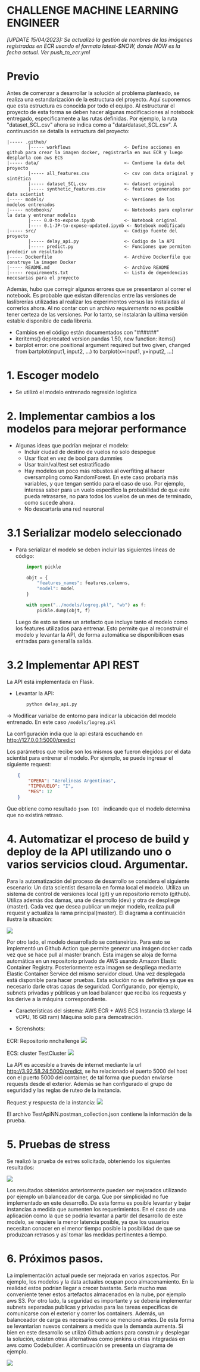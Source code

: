 # CHALLENGE MACHINE LEARNING ENGINEER

*[UPDATE 15/04/2023]: Se actualizó la gestión de nombres de las imágenes registradas en ECR usando el formato latest-$NOW, donde NOW es la fecha actual. Ver push_to_ecr.yml*


# Previo
Antes de comenzar a desarrollar la solución al problema planteado, se realiza una estandarización de la estructura del proyecto. Aquí suponemos que esta estructura es conocida por todo el equipo. Al estructurar el proyecto de esta forma se deben hacer algunas modificaciones al notebook entregado, específicamente a las rutas definidas. Por ejemplo, la ruta "dataset_SCL.csv" ahora se indica como a "data/dataset_SCL.csv". A continuación se detalla la estructura del proyecto:

    |----- .github/
            |----- workflows                    <- Define acciones en github para crear la imagen docker, registrarla en aws ECR y luego desplarla con aws ECS
    |----- data/                                <- Contiene la data del proyecto 
            |----- all_features.csv             <- csv con data original y sintética
            |----- dataset_SCL.csv              <- dataset original
            |----- synthetic_features.csv       <- features generados por data scientist
    |----- models/                              <- Versiones de los modelos entrenados
    |----- notebooks/                           <- Notebooks para explorar la data y entrenar modelos
            |---- 0.0-to-expose.ipynb           <- Notebook original
            |---- 0.1-JP-to-expose-updated.ipynb <- Notebook modificado
    |----- src/                                 <- Código fuente del proyecto
            |----- delay_api.py                 <- Codigo de la API
            |----- predict.py                   <- Funciones que permiten predecir un resultado
    |----- Dockerfile                           <- Archivo Dockerfile que construye la imagen Docker
    |----- README.md                            <- Archivo README
    |----- requirements.txt                     <- Lista de dependencias necesarias para el proyecto

Además, hubo que corregir algunos errores que se presentaron al correr el notebook. Es probable que existan diferencias entre las versiones de laslibrerías utilizadas al realizar los experimentos versus las instaladas al correrlos ahora. Al no contar con un archivo _requirements_ no es posible tener certeza de las versiones. Por lo tanto, se instalarán la ultima versión estable disponible de cada librería.

- Cambios en el código están documentados con "######" 
- iteritems() deprecated version pandas 1.50, new function: items()
- barplot error: one positional argument required but two given, changed from bartplot(input1, input2, ...) to barplot(x=input1, y=input2, ...)

# 1. Escoger modelo 
- Se utilizó el modelo entrenado regresión logística
# 2. Implementar cambios a los modelos para mejorar performance
- Algunas ideas que podrían mejorar el modelo: 
    - Incluir ciudad de destino de vuelos no solo despegue
    - Usar float en vez de bool para dummies
    - Usar train/val/test set estratificado
    - Hay modelos un poco más robustos al overfiting al hacer oversampling como RandomForest. En este caso probaría más variables, y que tengan sentido para el caso de uso. Por ejemplo, interesa saber para un vuelo específico la probabilidad de que este pueda retrasarse, no para todos los vuelos de un mes de terminado, como sucede ahora. 
    - No descartaría una red neuronal
# 3.1 Serializar modelo seleccionado
- Para serializar el modelo se deben incluir las siguientes líneas de código: 
    ```python 
        import pickle

        objt = {
            "features_names": features.columns,
            "model": model
        }

        with open("../models/logreg.pkl", "wb") as f:
            pickle.dump(objt, f)
    ```
    Luego de esto se tiene un artefacto que incluye tanto el modelo como los features utilizados para entrenar. Esto permite que al reconstruir el modelo y levantar la API, de forma automática se disponibilicen esas entradas para general la salida.

# 3.2 Implementar API REST

La API está implementada en Flask. 

- Levantar la API:

    ``` sh 
        python delay_api.py 
    ```

-> Modificar varialbe de entorno para indicar la ubicación del modelo entrenado. En este caso `/models/logreg.pkl`

La configuración india que la api estará escuchando en http://127.0.0.1:5000/predict

Los parámetros que recibe son los mismos que fueron elegidos por el data scientist para entrenar el modelo. Por ejemplo, se puede ingresar el siguiente request:

```json
    {
        "OPERA": "Aerolineas Argentinas",
        "TIPOVUELO": "I",
        "MES": 12
    }
```

Que obtiene como resultado `json [0] ` indicando que el modelo determina que no existirá retraso. 

# 4. Automatizar el proceso de build y deploy de la API utilizando uno o varios servicios cloud. Argumentar.

Para la automatización del proceso de desarrollo se considera el siguiente escenario: Un data scientist desarrolla en forma local el modelo. Utiliza un sistema de control de versiones local (git) y un repositorio remoto (github). Utiliza además dos damas, una de desarrollo (dev) y otra de despliege (master). Cada vez que desea publicar un mejor modelo, realiza pull request y actualiza la rama principal(master). El diagrama a continuación ilustra la situación: 

![](./media/DiagramaInicial.png)


Por otro lado, el modelo desarrollado se contaneiriza. Para esto se implementó un Github Action que permite generar una imágen docker cada vez que se hace pull al master branch. Esta imagen se aloja de forma automática en un repositorio privado de AWS usando Amazon Elastic Container Registry. Posteriormente esta imagen se despliega mediante Elastic Container Service del mismo servidor cloud. Una vez desplegada está disponible para hacer pruebas. Esta solución no es definitiva ya que es necesario darle otras capas de seguridad. Configurando, por ejemplo, subnets privadas y públicas y un load balancer que reciba los requests y los derive a la máquina correspondiente. 

- Características del sistema: 
    AWS ECR + AWS ECS
    Instancia t3.xlarge (4 vCPU, 16 GB ram) Máquina solo para demostración.

- Screnshots:

ECR: Repositorio nnchallenge
![](./media/ECR.png)

ECS: cluster TestCluster
![](./media/ECS.png)

La API es accesible a través de internet mediante la url http://3.92.58.24:5000/predict, se ha relacionado el puerto 5000 del host con el puerto 5000 del container, de tal forma que puedan enviarse requests desde el exterior. Además se han configurado el grupo de seguridad y las reglas de ruteo de la instancia. 

Request y respuesta de la instancia:
![](./media/Postman.png)

El archivo TestApiNN.postman_collection.json contiene la información de la prueba.

# 5. Pruebas de stress

Se realizó la prueba de estres solicitada, obteniendo los siguientes resultados: 

![](./media/StressTest.png)

Los resultados obtenidos anteriormente pueden ser mejorados utilizando por ejemplo un balanceador de carga. Que por simplicidad no fue implementado en este desarrollo. De esta forma es posible levantar y bajar instancias a medida que aumenten los requerimientos. En el caso de una aplicación como la que se podría levantar a partir del desarrollo de este modelo, se requiere la menor latencia posible, ya que los usuarios necesitan conocer en el menor tiempo posible la posibilidad de que se produzcan retrasos y así tomar las medidas pertinentes a tiempo. 

# 6. Próximos pasos. 

La implementación actual puede ser mejorada en varios aspectos. Por ejemplo, los modelos y la data actuales ocupan poco almacenamiento. En la realidad estos podrían llegar a crecer bastante. Sería mucho mas conveniente tener estos artefactos almacenados en la nube, por ejemplo aws S3. Por otro lado, la seguridad es importante y se debería implementar subnets separadas publicas y privadas para las tareas específicas de comunicarse con el exterior y correr los containers. Además, un balanceador de carga es necesario como se mencionó antes. De esta forma se levantarían nuevos containers a medida que la demanda aumenta. Si bien en este desarrollo se utilizó Github actions para construir y desplegar la solución, existen otras alternativas como jenkins u otras integradas en aws como Codebuilder. A continuación se presenta un diagrama de ejemplo. 

![](./media/NextSteps.png)